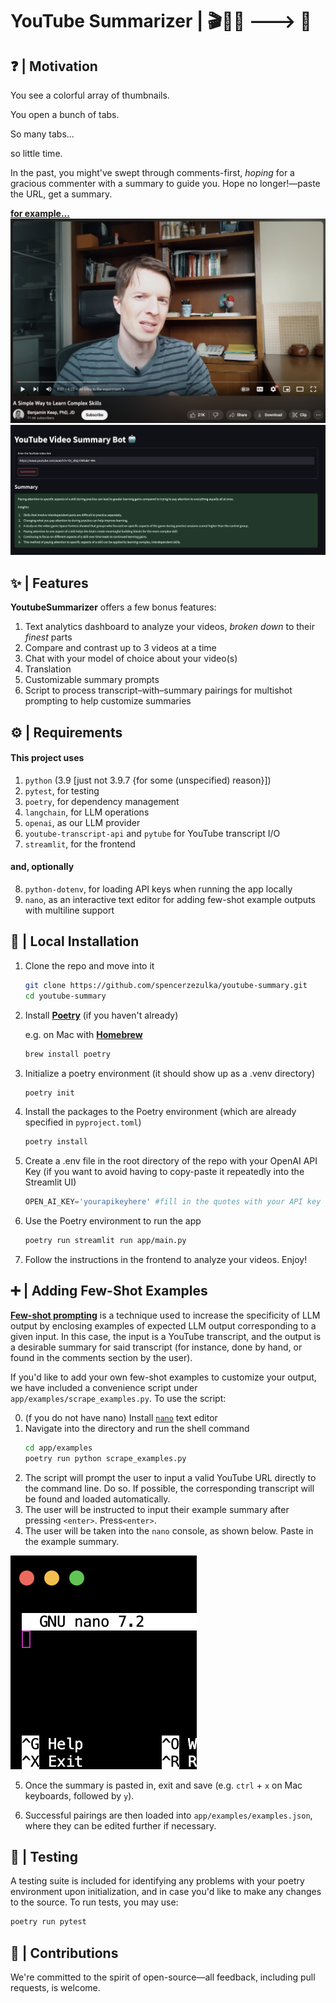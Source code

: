 # YouTube Summarizer | 🎬🎥🔴 ---> 📝

## ❓ | Motivation 

You see a colorful array of thumbnails. 

You open a bunch of tabs. 

So many tabs...

so little time. 

In the past, you might've swept through comments-first, *hoping* for a gracious commenter with a summary to guide you. Hope no longer!&mdash;paste the URL, get a summary.

[**for example...**](https://www.youtube.com/watch?v=OI_3bQ-EWSI)
![Screenshot](assets/videoscreenshot.png) 
![Screenshot2](assets/summaryscreenshot.png)


## ✨ | Features

**YoutubeSummarizer** offers a few bonus features:

1. Text analytics dashboard to analyze your videos, *broken down* to their *finest* parts
2. Compare and contrast up to 3 videos at a time
3. Chat with your model of choice about your video(s)
4. Translation
5. Customizable summary prompts
6. Script to process transcript&ndash;with&ndash;summary pairings for multishot prompting to help customize summaries

## ⚙️ | Requirements
#### This project uses
1. `python` (3.9 [just not 3.9.7 {for some (unspecified) reason}])
2. `pytest`, for testing
3. `poetry`, for dependency management
4. `langchain`, for LLM operations
5. `openai`, as our LLM provider
6. `youtube-transcript-api` and `pytube` for YouTube transcript I/O
7. `streamlit`, for the frontend

#### and, optionally
8. `python-dotenv`, for loading API keys when running the app locally
9. `nano`, as an interactive text editor for adding few-shot example outputs with multiline support

## 🏡 | Local Installation
1. Clone the repo and move into it

    ```bash
    git clone https://github.com/spencerzezulka/youtube-summary.git
    cd youtube-summary
    ```

2. Install [**Poetry**](https://python-poetry.org/) (if you haven't already)

    e.g. on Mac with [**Homebrew**](https://brew.sh/)
    ```bash
    brew install poetry
    ```


3. Initialize a poetry environment (it should show up as a .venv directory)
    ```bash 
    poetry init
    ```

4. Install the packages to the Poetry environment (which are already specified in `pyproject.toml`)
    ```bash
    poetry install
    ```

5. Create a .env file in the root directory of the repo with your OpenAI API Key (if you want to avoid having to copy-paste it repeatedly into the Streamlit UI)
    ```py
    OPEN_AI_KEY='yourapikeyhere' #fill in the quotes with your API key
    ```

6. Use the Poetry environment to run the app
    ```bash
    poetry run streamlit run app/main.py
    ```

7. Follow the instructions in the frontend to analyze your videos. Enjoy!


## ➕ | Adding Few-Shot Examples

[**Few-shot prompting**](https://learnprompting.org/docs/basics/few_shot) is a technique used to increase the specificity of LLM output by enclosing examples of expected LLM output corresponding to a given input. In this case, the input is a YouTube transcript, and the output is a desirable summary for said transcript (for instance, done by hand, or found in the comments section by the user). 

If you'd like to add your own few-shot examples to customize your output, we have included a convenience script under `app/examples/scrape_examples.py`. To use the script:

0. (f you do not have nano) Install [`nano`](https://nano-editor.org) text editor
1. Navigate into the directory and run the shell command
    ```bash
    cd app/examples
    poetry run python scrape_examples.py
    ```
2. The script will prompt the user to input a valid YouTube URL directly to the command line. Do so. If possible, the corresponding transcript will be found and loaded automatically.
3. The user will be instructed to input their example summary after pressing `<enter>`. Press`<enter>`.
4. The user will be taken into the `nano` console, as shown below. Paste in the example summary.

![GNUscreenshot](assets/GNUscreenshot.png)

5. Once the summary is pasted in, exit and save (e.g. `ctrl` + `x` on Mac keyboards, followed by `y`).

6. Successful pairings are then loaded into `app/examples/examples.json`, where they can be edited further if necessary.




## 📝 | Testing
A testing suite is included for identifying any problems with your poetry environment upon initialization, and in case you'd like to make any changes to the source. To run tests, you may use:

```bash
poetry run pytest
```

## 🤝 | Contributions
We're committed to the spirit of open-source&mdash;all feedback, including pull requests, is welcome.
